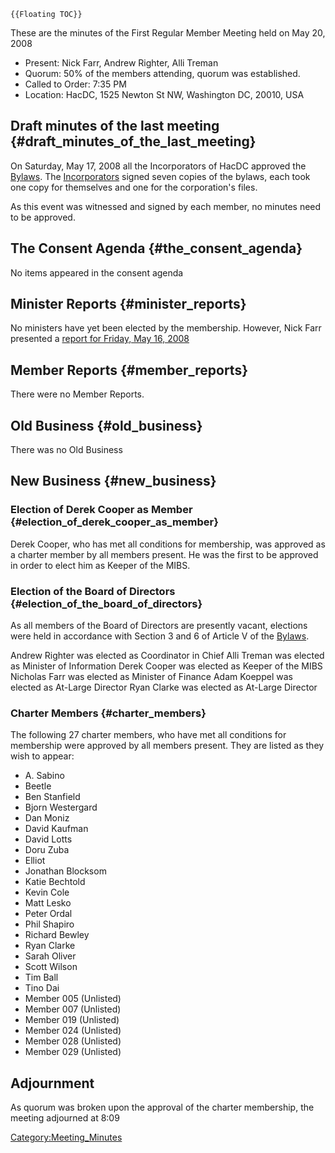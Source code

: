 ```{=mediawiki}
{{Floating TOC}}
```
These are the minutes of the First Regular Member Meeting held on May
20, 2008

-   Present: Nick Farr, Andrew Righter, Alli Treman
-   Quorum: 50% of the members attending, quorum was established.
-   Called to Order: 7:35 PM
-   Location: HacDC, 1525 Newton St NW, Washington DC, 20010, USA

## Draft minutes of the last meeting {#draft_minutes_of_the_last_meeting}

On Saturday, May 17, 2008 all the Incorporators of HacDC approved the
[Bylaws](Bylaws). The
[Incorporators](Incorporators) signed seven copies of the
bylaws, each took one copy for themselves and one for the corporation's
files.

As this event was witnessed and signed by each member, no minutes need
to be approved.

## The Consent Agenda {#the_consent_agenda}

No items appeared in the consent agenda

## Minister Reports {#minister_reports}

No ministers have yet been elected by the membership. However, Nick Farr
presented a [ report for Friday, May 16,
2008](MoF_Report_2008_05_16)

## Member Reports {#member_reports}

There were no Member Reports.

## Old Business {#old_business}

There was no Old Business

## New Business {#new_business}

### Election of Derek Cooper as Member {#election_of_derek_cooper_as_member}

Derek Cooper, who has met all conditions for membership, was approved as
a charter member by all members present. He was the first to be approved
in order to elect him as Keeper of the MIBS.

### Election of the Board of Directors {#election_of_the_board_of_directors}

As all members of the Board of Directors are presently vacant, elections
were held in accordance with Section 3 and 6 of Article V of the
[Bylaws](Bylaws).

Andrew Righter was elected as Coordinator in Chief Alli Treman was
elected as Minister of Information Derek Cooper was elected as Keeper of
the MIBS Nicholas Farr was elected as Minister of Finance Adam Koeppel
was elected as At-Large Director Ryan Clarke was elected as At-Large
Director

### Charter Members {#charter_members}

The following 27 charter members, who have met all conditions for
membership were approved by all members present. They are listed as they
wish to appear:

-   A. Sabino
-   Beetle
-   Ben Stanfield
-   Bjorn Westergard
-   Dan Moniz
-   David Kaufman
-   David Lotts
-   Doru Zuba
-   Elliot
-   Jonathan Blocksom
-   Katie Bechtold
-   Kevin Cole
-   Matt Lesko
-   Peter Ordal
-   Phil Shapiro
-   Richard Bewley
-   Ryan Clarke
-   Sarah Oliver
-   Scott Wilson
-   Tim Ball
-   Tino Dai
-   Member 005 (Unlisted)
-   Member 007 (Unlisted)
-   Member 019 (Unlisted)
-   Member 024 (Unlisted)
-   Member 028 (Unlisted)
-   Member 029 (Unlisted)

## Adjournment

As quorum was broken upon the approval of the charter membership, the
meeting adjourned at 8:09

[Category:Meeting_Minutes](Category:Meeting_Minutes)
